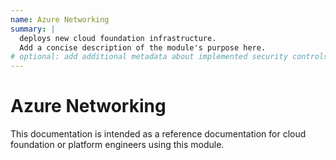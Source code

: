 ```yaml
---
name: Azure Networking
summary: |
  deploys new cloud foundation infrastructure.
  Add a concise description of the module's purpose here.
# optional: add additional metadata about implemented security controls
---
```


# Azure Networking

This documentation is intended as a reference documentation for cloud foundation or platform engineers using this module.
    